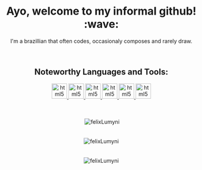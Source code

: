 <h1 align="center">Ayo, welcome to my informal github! :wave:</h1>
<p align="center">I'm a brazillian that often codes, occasionaly composes and rarely draw.</p>
<br />
<h2 align="center">Noteworthy Languages and Tools:</h2>
<p align="center">
    <a href="https://www.lua.org/" target="_blank"> <img src="https://upload.wikimedia.org/wikipedia/commons/thumb/c/cf/Lua-Logo.svg/1200px-Lua-Logo.svg.png" alt="html5" width="40" height="40" /> </a>
    <a href="https://www.python.org/" target="_blank"> <img src="https://upload.wikimedia.org/wikipedia/commons/c/c3/Python-logo-notext.svg" alt="html5" width="40" height="40" /> </a>
    <a href="https://docs.microsoft.com/pt-br/dotnet/csharp/" target="_blank"> <img src="https://cdn.icon-icons.com/icons2/2415/PNG/512/csharp_original_logo_icon_146578.png" alt="html5" width="40" height="40" /> </a>
    <a href="https://www.java.com/" target="_blank"> <img src="https://cdn-icons-png.flaticon.com/512/226/226777.png" alt="html5" width="40" height="40" /> </a>
    <a href="https://unity.com/" target="_blank"> <img src="https://cdn-icons-png.flaticon.com/512/5969/5969294.png" alt="html5" width="40" height="40" /> </a>
    <a href="https://git-scm.com/" target="_blank"> <img src="https://git-scm.com/images/logos/downloads/Git-Icon-1788C.png" alt="html5" width="40" height="40" /> </a>
    <br />
    <br />
    <br />
    <a>
    <div align="center">&nbsp;<img align="center" src="https://github-readme-stats.vercel.app/api?username=felixLumyni&show_icons=true&locale=en&theme=material-palenight&include_all_commits=true&count_private=true" alt="felixLumyni" /></div>
    </div>
    <br />
    <br />
    <div align="center"><img align="center" src="http://github-readme-streak-stats.herokuapp.com?user=felixLumyni&theme=material-palenight&hide_border=true&date_format=j%20M%5B%20Y%5D" alt="felixLumyni" /></div>
    <br />
    <br />
    <div align="center"><img align="center" src="https://github-readme-stats.vercel.app/api/top-langs?username=felixLumyni&show_icons=true&locale=en&layout=compact&theme=material-palenight&langs_count=6" alt="felixLumyni" /></div>
</p>
